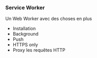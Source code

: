 <!-- .slide: data-background="url(images/slides/serviceworker/serviceworker_l.svg) white no-repeat center" data-background-size="contain"-->

### Service Worker

Un Web Worker avec des choses en plus
<ul>
    <li>Installation</li>
    <li>Background</li>
    <li>Push</li>
    <li>HTTPS only</li>
    <li class="fragment grow">Proxy les requêtes HTTP</li>
</ul>